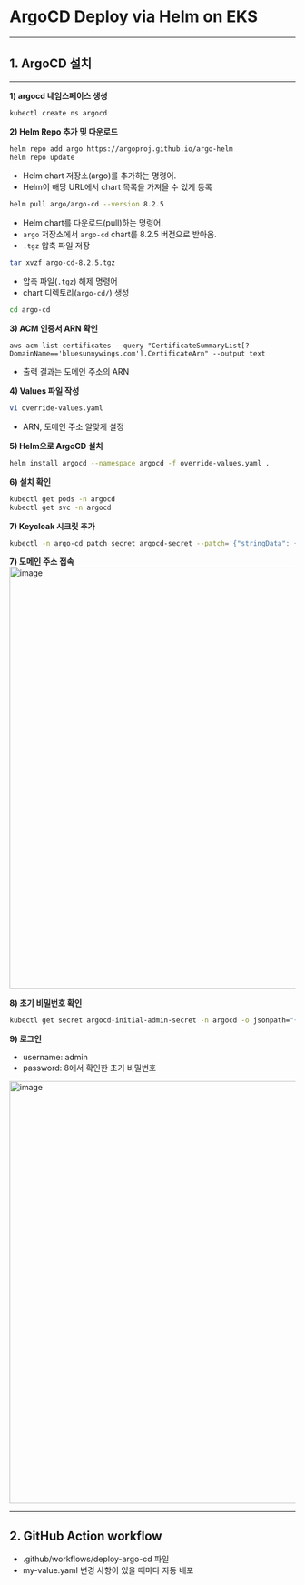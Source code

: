 # ArgoCD Deploy via Helm on EKS
---
## **1. ArgoCD 설치**

---

**1) argocd 네임스페이스 생성**

```bash
kubectl create ns argocd
```

**2) Helm Repo 추가 및 다운로드**

```bash
helm repo add argo https://argoproj.github.io/argo-helm
helm repo update
```

- Helm chart 저장소(argo)를 추가하는 명령어.
- Helm이 해당 URL에서 chart 목록을 가져올 수 있게 등록

```bash
helm pull argo/argo-cd --version 8.2.5
```

- Helm chart를 다운로드(pull)하는 명령어.
- `argo` 저장소에서 `argo-cd` chart를 8.2.5 버전으로 받아옴.
-  `.tgz` 압축 파일 저장

```bash
tar xvzf argo-cd-8.2.5.tgz
```

- 압축 파일(`.tgz`) 해제 명령어
- chart 디렉토리(`argo-cd/`) 생성

```bash
cd argo-cd
```
**3) ACM 인증서 ARN 확인**

```basg
aws acm list-certificates --query "CertificateSummaryList[?DomainName=='bluesunnywings.com'].CertificateArn" --output text
```

- 출력 결과는 도메인 주소의 ARN

**4) Values 파일 작성**

```bash
vi override-values.yaml
```

- ARN, 도메인 주소 알맞게 설정

**5) Helm으로 ArgoCD 설치**

```bash
helm install argocd --namespace argocd -f override-values.yaml .
```

**6) 설치 확인**

```bash
kubectl get pods -n argocd
kubectl get svc -n argocd
```

**7) Keycloak 시크릿 추가**

```bash
kubectl -n argo-cd patch secret argocd-secret --patch='{"stringData": { "oidc.keycloak.clientSecret": "<REPLACE_WITH_CLIENT_SECRET>" }}'
```

**7) 도메인 주소 접속**
<img width="910" height="743" alt="image" src="https://github.com/user-attachments/assets/48517fad-0402-4401-9f5f-0ad4e56833f3" />


**8) 초기 비밀번호 확인**
```bash
kubectl get secret argocd-initial-admin-secret -n argocd -o jsonpath="{.data.password}" | base64 -d; echo
```

**9) 로그인**
- username: admin
- password: 8에서 확인한 초기 비밀번호
<img width="910" height="743" alt="image" src="https://github.com/user-attachments/assets/1138a394-c4c3-4b4d-ad70-05fac023ef57" />

---

 ## 2. GitHub Action workflow
 - .github/workflows/deploy-argo-cd 파일
- my-value.yaml 변경 사항이 있을 때마다 자동 배포

